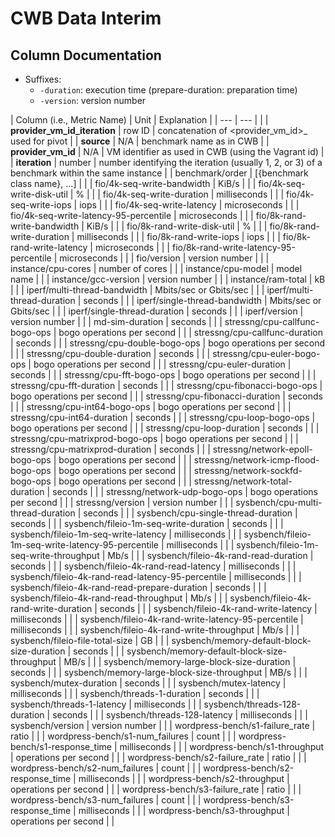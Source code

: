 # CWB Data Interim

## Column Documentation

* Suffixes:
  * `-duration`: execution time (prepare-duration: preparation time)
  * `-version`: version number

| Column (i.e., Metric Name) | Unit | Explanation |
| --- | --- | |
| **provider_vm_id_iteration** | row ID | concatenation of <provider_vm_id>_<iteration> used for pivot |
| **source** | N/A | benchmark name as in CWB |
| **provider_vm_id** | N/A | VM identifier as used in CWB (using the Vagrant id)  |
| **iteration** | number | number identifying the iteration (usually 1, 2, or 3) of a benchmark within the same instance |
| benchmark/order | [{benchmark class name}, ...] | |
| fio/4k-seq-write-bandwidth | KiB/s | |
| fio/4k-seq-write-disk-util | % | |
| fio/4k-seq-write-duration | milliseconds | |
| fio/4k-seq-write-iops | iops | |
| fio/4k-seq-write-latency | microseconds | |
| fio/4k-seq-write-latency-95-percentile | microseconds | |
| fio/8k-rand-write-bandwidth | KiB/s | |
| fio/8k-rand-write-disk-util | % | |
| fio/8k-rand-write-duration | milliseconds | |
| fio/8k-rand-write-iops | iops | |
| fio/8k-rand-write-latency | microseconds | |
| fio/8k-rand-write-latency-95-percentile | microseconds | |
| fio/version | version number | |
| instance/cpu-cores | number of cores | |
| instance/cpu-model | model name | |
| instance/gcc-version | version number | |
| instance/ram-total | kB | |
| iperf/multi-thread-bandwidth | Mbits/sec or Gbits/sec | |
| iperf/multi-thread-duration | seconds | |
| iperf/single-thread-bandwidth | Mbits/sec or Gbits/sec | |
| iperf/single-thread-duration | seconds | |
| iperf/version | version number | |
| md-sim-duration | seconds | |
| stressng/cpu-callfunc-bogo-ops | bogo operations per second | |
| stressng/cpu-callfunc-duration | seconds | |
| stressng/cpu-double-bogo-ops | bogo operations per second | |
| stressng/cpu-double-duration | seconds | |
| stressng/cpu-euler-bogo-ops | bogo operations per second | |
| stressng/cpu-euler-duration | seconds | |
| stressng/cpu-fft-bogo-ops | bogo operations per second | |
| stressng/cpu-fft-duration | seconds | |
| stressng/cpu-fibonacci-bogo-ops | bogo operations per second | |
| stressng/cpu-fibonacci-duration | seconds | |
| stressng/cpu-int64-bogo-ops | bogo operations per second | |
| stressng/cpu-int64-duration | seconds | |
| stressng/cpu-loop-bogo-ops | bogo operations per second | |
| stressng/cpu-loop-duration | seconds | |
| stressng/cpu-matrixprod-bogo-ops | bogo operations per second | |
| stressng/cpu-matrixprod-duration | seconds | |
| stressng/network-epoll-bogo-ops | bogo operations per second | |
| stressng/network-icmp-flood-bogo-ops | bogo operations per second | |
| stressng/network-sockfd-bogo-ops | bogo operations per second | |
| stressng/network-total-duration | seconds | |
| stressng/network-udp-bogo-ops | bogo operations per second | |
| stressng/version | version number | |
| sysbench/cpu-multi-thread-duration | seconds | |
| sysbench/cpu-single-thread-duration | seconds | |
| sysbench/fileio-1m-seq-write-duration | seconds | |
| sysbench/fileio-1m-seq-write-latency | milliseconds | |
| sysbench/fileio-1m-seq-write-latency-95-percentile | milliseconds | |
| sysbench/fileio-1m-seq-write-throughput | Mb/s | |
| sysbench/fileio-4k-rand-read-duration  | seconds | |
| sysbench/fileio-4k-rand-read-latency | milliseconds | |
| sysbench/fileio-4k-rand-read-latency-95-percentile | milliseconds | |
| sysbench/fileio-4k-rand-read-prepare-duration  | seconds | |
| sysbench/fileio-4k-rand-read-throughput | Mb/s | |
| sysbench/fileio-4k-rand-write-duration | seconds | |
| sysbench/fileio-4k-rand-write-latency | milliseconds | |
| sysbench/fileio-4k-rand-write-latency-95-percentile | milliseconds | |
| sysbench/fileio-4k-rand-write-throughput | Mb/s | |
| sysbench/fileio-file-total-size | GB | |
| sysbench/memory-default-block-size-duration | seconds | |
| sysbench/memory-default-block-size-throughput | MB/s | |
| sysbench/memory-large-block-size-duration | seconds | |
| sysbench/memory-large-block-size-throughput | MB/s | |
| sysbench/mutex-duration | seconds | |
| sysbench/mutex-latency | milliseconds | |
| sysbench/threads-1-duration | seconds | |
| sysbench/threads-1-latency | milliseconds | |
| sysbench/threads-128-duration | seconds | |
| sysbench/threads-128-latency | milliseconds | |
| sysbench/version | version number | |
| wordpress-bench/s1-failure_rate  | ratio | |
| wordpress-bench/s1-num_failures  | count | |
| wordpress-bench/s1-response_time | milliseconds | |
| wordpress-bench/s1-throughput    | operations per second | |
| wordpress-bench/s2-failure_rate  | ratio | |
| wordpress-bench/s2-num_failures  | count | |
| wordpress-bench/s2-response_time | milliseconds | |
| wordpress-bench/s2-throughput    | operations per second | |
| wordpress-bench/s3-failure_rate  | ratio | |
| wordpress-bench/s3-num_failures  | count | |
| wordpress-bench/s3-response_time | milliseconds | |
| wordpress-bench/s3-throughput    | operations per second | |
